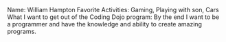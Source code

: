 Name:
William Hampton
Favorite Activities:
Gaming, Playing with son, Cars
What I want to get out of the Coding Dojo program:
By the end I want to be a programmer and have  the knowledge and ability to create amazing programs.
